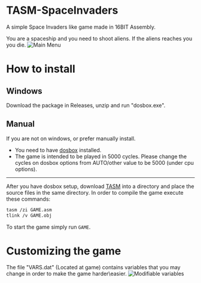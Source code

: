# TASM-SpaceInvaders
A simple Space Invaders like game made in 16BIT Assembly.

You are a spaceship and you need to shoot aliens. If the aliens reaches you you die.
![Main Menu](https://github.com/TheIceTrax/TASM-SpaceInvaders/blob/IMAGES/Gameplay.png?raw=true)
# How to install
## Windows
Download the package in Releases, unzip and run "dosbox.exe".
## Manual
If you are not on windows, or prefer manually install.
- You need to have [dosbox](https://www.dosbox.com/download.php?main=1 "dosbox") installed.
- The game is intended to be played in 5000 cycles. Please change the cycles on dosbox options from AUTO/other value to be 5000 (under cpu options).

------------

After you have dosbox setup, download [TASM](http://data.cyber.org.il/assembly/TASM.rar "TASM") into a directory and place the source files in the same directory.
In order to compile the game execute these commands:
```bash
tasm /zi GAME.asm
tlink /v GAME.obj
```
To start the game simply run `GAME`.

# Customizing the game
The file "VARS.dat" (Located at game) contains variables that you may change in order to make the game harder\easier.
![Modifiable variables](https://github.com/TheIceTrax/TASM-SpaceInvaders/blob/IMAGES/vars.png?raw=true "Modifiable variables")
